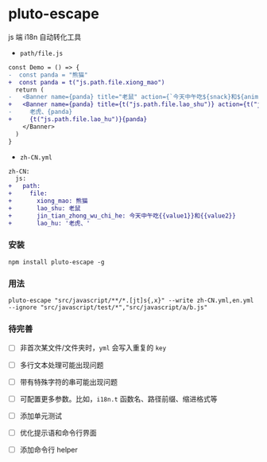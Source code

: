 # pluto-escape

js 端 i18n 自动转化工具

- `path/file.js`

```diff
const Demo = () => {
-  const panda = "熊猫"
+  const panda = t("js.path.file.xiong_mao")
  return (
-   <Banner name={panda} title="老鼠" action={`今天中午吃${snack}和${animals.frog}`}>
+   <Banner name={panda} title={t("js.path.file.lao_shu")} action={t("js.path.file.jin_tian_zhong_wu_chi_he", { value1: snack, value2: animals.frog })}>
-     老虎、{panda}
+     {t("js.path.file.lao_hu")}{panda}
    </Banner>
  )
}
```

- `zh-CN.yml`

```diff
zh-CN:
  js:
+   path:
+     file:
+       xiong_mao: 熊猫
+       lao_shu: 老鼠
+       jin_tian_zhong_wu_chi_he: 今天中午吃{{value1}}和{{value2}}
+       lao_hu: '老虎、'
```

### 安装

```shell
npm install pluto-escape -g
```

### 用法

```shell
pluto-escape "src/javascript/**/*.[jt]s{,x}" --write zh-CN.yml,en.yml --ignore "src/javascript/test/*","src/javascript/a/b.js"
```

### 待完善

- [ ] 非首次某文件/文件夹时，`yml` 会写入重复的 `key`
- [ ] 多行文本处理可能出现问题
- [ ] 带有特殊字符的串可能出现问题
- [ ] 可配置更多参数。比如，`i18n.t` 函数名、路径前缀、缩进格式等
- [ ] 添加单元测试
- [ ] 优化提示语和命令行界面
- [ ] 添加命令行 helper

